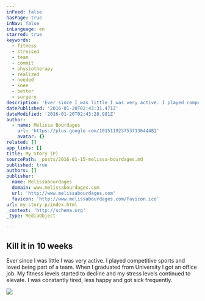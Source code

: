 ```yaml
---
inFeed: false
hasPage: true
inNav: false
inLanguage: en
starred: true
keywords:
  - fitness
  - stressed
  - team
  - commit
  - physiotherapy
  - realized
  - needed
  - knee
  - better
  - surgery
description: 'Ever since I was little I was very active. I played competitive sports and loved being part of a team. When I graduated from University I got an office job. My fitness levels started to decline and my stress levels continued to elevate. I was constantly tired, less happy and got sick frequently.'
datePublished: '2016-01-20T02:43:31.471Z'
dateModified: '2016-01-20T02:43:28.981Z'
author:
  - name: Melissa Bourdages
    url: 'https://plus.google.com/101511923753713644481'
    avatar: {}
related: []
app_links: []
title: My Story (P)
sourcePath: _posts/2016-01-15-melissa-bourdages.md
published: true
authors: []
publisher:
  name: Melissabourdages
  domain: www.melissabourdages.com
  url: 'http://www.melissabourdages.com'
  favicon: 'http://www.melissabourdages.com/favicon.ico'
url: my-story-p/index.html
_context: 'http://schema.org'
_type: MediaObject

---
```

<article style=""><h1>Kill it in 10 weeks</h1><p>Ever since I was little I was very active. I played competitive sports and loved being part of a team. When I graduated from University I got an office job. My fitness levels started to decline and my stress levels continued to elevate. I was constantly tired, less happy and got sick frequently.</p><img src="https://s3-us-west-2.amazonaws.com/the-grid-img/p/362fbda256047d38b095339fcc9429b113740d8b.jpg" /></article>